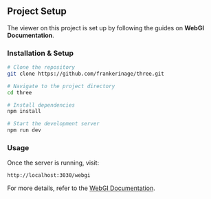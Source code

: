 ## Project Setup

The viewer on this project is set up by following the guides on **WebGI Documentation**.

### Installation & Setup

```sh
# Clone the repository
git clone https://github.com/frankerinage/three.git

# Navigate to the project directory
cd three

# Install dependencies
npm install

# Start the development server
npm run dev
```

### Usage

Once the server is running, visit:

```
http://localhost:3030/webgi
```

For more details, refer to the [WebGI Documentation](https://webgi.xyz/docs).
